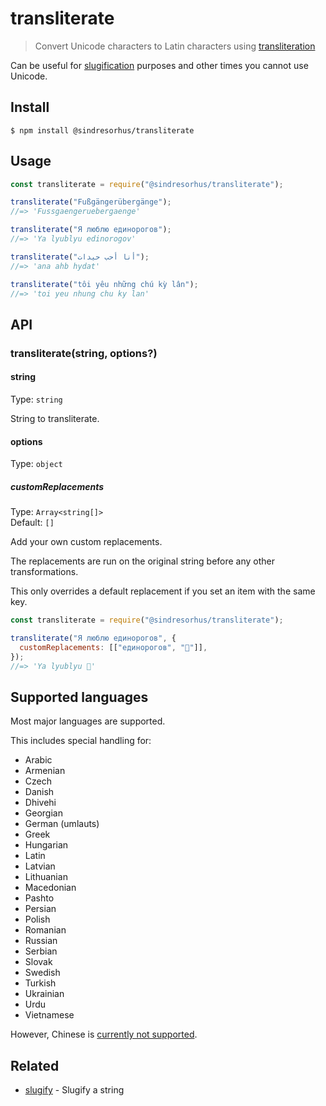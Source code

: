 # transliterate

> Convert Unicode characters to Latin characters using [transliteration](https://en.wikipedia.org/wiki/Transliteration)

Can be useful for [slugification](https://github.com/sindresorhus/slugify) purposes and other times you cannot use Unicode.

## Install

```
$ npm install @sindresorhus/transliterate
```

## Usage

```js
const transliterate = require("@sindresorhus/transliterate");

transliterate("Fußgängerübergänge");
//=> 'Fussgaengeruebergaenge'

transliterate("Я люблю единорогов");
//=> 'Ya lyublyu edinorogov'

transliterate("أنا أحب حيدات");
//=> 'ana ahb hydat'

transliterate("tôi yêu những chú kỳ lân");
//=> 'toi yeu nhung chu ky lan'
```

## API

### transliterate(string, options?)

#### string

Type: `string`

String to transliterate.

#### options

Type: `object`

##### customReplacements

Type: `Array<string[]>`\
Default: `[]`

Add your own custom replacements.

The replacements are run on the original string before any other transformations.

This only overrides a default replacement if you set an item with the same key.

```js
const transliterate = require("@sindresorhus/transliterate");

transliterate("Я люблю единорогов", {
  customReplacements: [["единорогов", "🦄"]],
});
//=> 'Ya lyublyu 🦄'
```

## Supported languages

Most major languages are supported.

This includes special handling for:

- Arabic
- Armenian
- Czech
- Danish
- Dhivehi
- Georgian
- German (umlauts)
- Greek
- Hungarian
- Latin
- Latvian
- Lithuanian
- Macedonian
- Pashto
- Persian
- Polish
- Romanian
- Russian
- Serbian
- Slovak
- Swedish
- Turkish
- Ukrainian
- Urdu
- Vietnamese

However, Chinese is [currently not supported](https://github.com/sindresorhus/transliterate/issues/1).

## Related

- [slugify](https://github.com/sindresorhus/slugify) - Slugify a string
